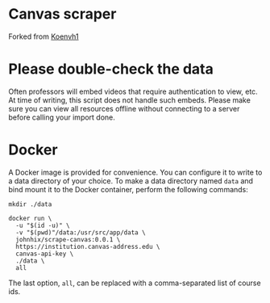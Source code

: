 # Canvas scraper
Forked from [Koenvh1](https://gist.github.com/Koenvh1/6386f8703766c432eb4dfa19acdb0244)

# Please double-check the data
Often professors will embed videos that require authentication to view, etc.
At time of writing, this script does not handle such embeds.
Please make sure you can view all resources offline without connecting to a server
before calling your import done.

# Docker
A Docker image is provided for convenience. You can configure it to write to a
data directory of your choice. To make a data directory named `data` and bind
mount it to the Docker container, perform the following commands:

`mkdir ./data`

```
docker run \
  -u "$(id -u)" \
  -v "$(pwd)"/data:/usr/src/app/data \
  johnhix/scrape-canvas:0.0.1 \
  https://institution.canvas-address.edu \
  canvas-api-key \
  ./data \
  all

```
The last option, `all`, can be replaced with a comma-separated list
of course ids.
